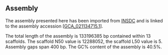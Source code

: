**Assembly**
--------

The assembly presented here has been imported from [INSDC](http://www.insdc.org) and is linked to the assembly accession [[GCA\_021134715.1](http://www.ebi.ac.uk/ena/data/view/GCA_021134715.1)].

The total length of the assembly is 133196385 bp contained within 13 scaffolds.
The scaffold N50 value is 12288052, the scaffold L50 value is 5.
Assembly gaps span 400 bp. The GC% content of the assembly is 40.5%.
